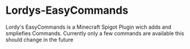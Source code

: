 # Lordys-EasyCommands

Lordy's EasyCommands is a Minecraft Spigot Plugin wich adds and smpliefies Commands.
Currently only a few commands are available this should change in the future
